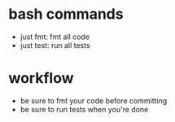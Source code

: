 # bash commands
- just fmt: fmt all code
- just test: run all tests

# workflow
- be sure to fmt your code before committing
- be sure to run tests when you're done
